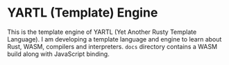 # YARTL (Template) Engine
This is the template engine of YARTL (Yet Another Rusty Template Language). I am developing a template language and engine to learn about Rust, WASM, compilers and interpreters. `docs` directory contains a WASM build along with JavaScript binding.
